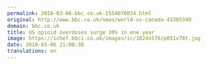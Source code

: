 ```yaml
---
permalink: 2018-03-06-bbc.co.uk-1554070034.html
original: http://www.bbc.co.uk/news/world-us-canada-43305340
domain: bbc.co.uk
title: US opioid overdoses surge 30% in one year
image: https://ichef.bbci.co.uk/images/ic/1024x576/p051v78t.jpg
date: 2018-03-06 21:08:38
translations: en
---
```


